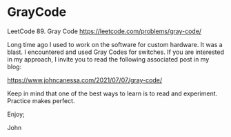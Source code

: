 # GrayCode
LeetCode 89. Gray Code
https://leetcode.com/problems/gray-code/

Long time ago I used to work on the software for custom hardware.
It was a blast.
I encountered and used Gray Codes for switches.
If you are interested in my approach, I invite you to read the
following associated post in my blog:

https://www.johncanessa.com/2021/07/07/gray-code/

Keep in mind that one of the best ways to learn is to read and experiment.
Practice makes perfect.

Enjoy;

John
